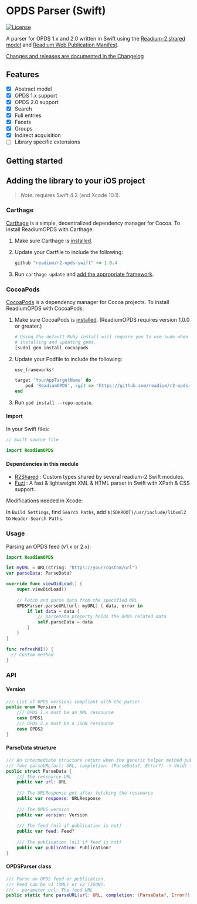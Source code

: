 # OPDS Parser (Swift)

[![License](https://img.shields.io/badge/License-BSD%203--Clause-blue.svg)](/LICENSE)

A parser for OPDS 1.x and 2.0 written in Swift using the [Readium-2 shared model](https://github.com/readium/r2-shared-swift) 
and [Readium Web Publication Manifest](https://github.com/readium/webpub-manifest).

[Changes and releases are documented in the Changelog](CHANGELOG.md)

## Features

- [x] Abstract model
- [x] OPDS 1.x support
- [x] OPDS 2.0 support
- [x] Search
- [x] Full entries
- [x] Facets
- [x] Groups
- [x] Indirect acquisition
- [ ] Library specific extensions

## Getting started

## Adding the library to your iOS project

> _Note:_ requires Swift 4.2 (and Xcode 10.1).

### Carthage

[Carthage][] is a simple, decentralized dependency manager for Cocoa. To
install ReadiumOPDS with Carthage:

 1. Make sure Carthage is [installed][Carthage Installation].

 2. Update your Cartfile to include the following:

    ```ruby
    github "readium/r2-opds-swift" ~> 1.0.4
    ```

 3. Run `carthage update` and
    [add the appropriate framework][Carthage Usage].


[Carthage]: https://github.com/Carthage/Carthage
[Carthage Installation]: https://github.com/Carthage/Carthage#installing-carthage
[Carthage Usage]: https://github.com/Carthage/Carthage#adding-frameworks-to-an-application


### CocoaPods

[CocoaPods][] is a dependency manager for Cocoa projects. To install
ReadiumOPDS with CocoaPods:

 1. Make sure CocoaPods is [installed][CocoaPods Installation]. (ReadiumOPDS
    requires version 1.0.0 or greater.)

    ```sh
    # Using the default Ruby install will require you to use sudo when
    # installing and updating gems.
    [sudo] gem install cocoapods
    ```

 2. Update your Podfile to include the following:

    ```ruby
    use_frameworks!

    target 'YourAppTargetName' do
        pod 'ReadiumOPDS', :git => 'https://github.com/readium/r2-opds-swift.git'
    end
    ```

 3. Run `pod install --repo-update`.

[CocoaPods]: https://cocoapods.org
[CocoaPods Installation]: https://guides.cocoapods.org/using/getting-started.html#getting-started


#### Import

In your Swift files:

```Swift
// Swift source file

import ReadiumOPDS
```

#### Dependencies in this module

  - [R2Shared](https://github.com/readium/r2-shared-swift) : Custom types shared by several readium-2 Swift modules.
  - [Fuzi](https://github.com/edrlab/Fuzi) : A fast & lightweight XML & HTML parser in Swift with XPath & CSS support.

Modifications needed in Xcode:

In `Build Settings`, find `Search Paths`, add `$(SDKROOT)/usr/include/libxml2` to `Header Search Paths`.

### Usage

Parsing an OPDS feed (v1.x or 2.x):

```Swift
import ReadiumOPDS

let myURL = URL(string: "https://your/custom/url")
var parseData: ParseData?

override func viewDidLoad() {
    super.viewDidLoad()
    
    // Fetch and parse data from the specified URL
    OPDSParser.parseURL(url: myURL) { data, error in
        if let data = data {
            // parseData property holds the OPDS related data
            self.parseData = data
        }
    }
}

func refreshUI() {
  // Custom method
}
```

### API

#### Version

```Swift
/// List of OPDS versions compliant with the parser.
public enum Version {
    /// OPDS 1.x must be an XML ressource
    case OPDS1
    /// OPDS 2.x must be a JSON ressource
    case OPDS2
}
```

#### ParseData structure

```Swift
/// An intermediate structure return when the generic helper method public static
/// func parseURL(url: URL, completion: (ParseData?, Error?) -> Void) from OPDSParser class is called.
public struct ParseData {
    /// The ressource URL
    public var url: URL
    
    /// The URLResponse got after fetching the ressource
    public var response: URLResponse
    
    /// The OPDS version
    public var version: Version
    
    /// The feed (nil if publication is not)
    public var feed: Feed?
    
    /// The publication (nil if feed is not)
    public var publication: Publication?
}
```

#### OPDSParser class

```Swift
/// Parse an OPDS feed or publication.
/// Feed can be v1 (XML) or v2 (JSON).
/// - parameter url: The feed URL
public static func parseURL(url: URL, completion: (ParseData?, Error?) -> Void)
```
